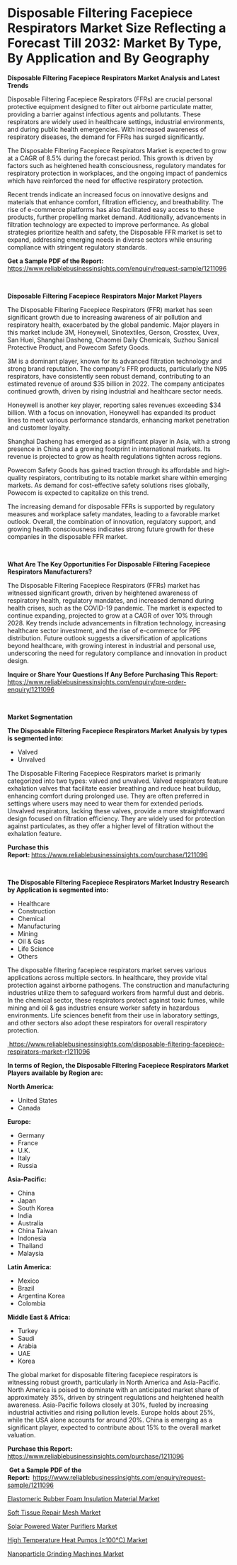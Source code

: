 <p><h1>Disposable Filtering Facepiece Respirators Market Size Reflecting a Forecast Till 2032: Market By Type, By Application and By Geography</h1></p><p><strong>Disposable Filtering Facepiece Respirators Market Analysis and Latest Trends</strong></p>
<p><p>Disposable Filtering Facepiece Respirators (FFRs) are crucial personal protective equipment designed to filter out airborne particulate matter, providing a barrier against infectious agents and pollutants. These respirators are widely used in healthcare settings, industrial environments, and during public health emergencies. With increased awareness of respiratory diseases, the demand for FFRs has surged significantly.</p><p>The Disposable Filtering Facepiece Respirators Market is expected to grow at a CAGR of 8.5% during the forecast period. This growth is driven by factors such as heightened health consciousness, regulatory mandates for respiratory protection in workplaces, and the ongoing impact of pandemics which have reinforced the need for effective respiratory protection. </p><p>Recent trends indicate an increased focus on innovative designs and materials that enhance comfort, filtration efficiency, and breathability. The rise of e-commerce platforms has also facilitated easy access to these products, further propelling market demand. Additionally, advancements in filtration technology are expected to improve performance. As global strategies prioritize health and safety, the Disposable FFR market is set to expand, addressing emerging needs in diverse sectors while ensuring compliance with stringent regulatory standards.</p></p>
<p><strong>Get a Sample PDF of the Report:&nbsp;</strong> <a href="https://www.reliablebusinessinsights.com/enquiry/request-sample/1211096?utm_campaign=116&utm_medium=2&utm_source=Github&utm_content=ia&utm_term=24032025&utm_id=disposable-filtering-facepiece-respirators">https://www.reliablebusinessinsights.com/enquiry/request-sample/1211096</a></p>
<p>&nbsp;</p>
<p><strong>Disposable Filtering Facepiece Respirators Major Market Players</strong></p>
<p><p>The Disposable Filtering Facepiece Respirators (FFR) market has seen significant growth due to increasing awareness of air pollution and respiratory health, exacerbated by the global pandemic. Major players in this market include 3M, Honeywell, Sinotextiles, Gerson, Crosstex, Uvex, San Huei, Shanghai Dasheng, Chaomei Daily Chemicals, Suzhou Sanical Protective Product, and Powecom Safety Goods.</p><p>3M is a dominant player, known for its advanced filtration technology and strong brand reputation. The company's FFR products, particularly the N95 respirators, have consistently seen robust demand, contributing to an estimated revenue of around $35 billion in 2022. The company anticipates continued growth, driven by rising industrial and healthcare sector needs.</p><p>Honeywell is another key player, reporting sales revenues exceeding $34 billion. With a focus on innovation, Honeywell has expanded its product lines to meet various performance standards, enhancing market penetration and customer loyalty. </p><p>Shanghai Dasheng has emerged as a significant player in Asia, with a strong presence in China and a growing footprint in international markets. Its revenue is projected to grow as health regulations tighten across regions.</p><p>Powecom Safety Goods has gained traction through its affordable and high-quality respirators, contributing to its notable market share within emerging markets. As demand for cost-effective safety solutions rises globally, Powecom is expected to capitalize on this trend.</p><p>The increasing demand for disposable FFRs is supported by regulatory measures and workplace safety mandates, leading to a favorable market outlook. Overall, the combination of innovation, regulatory support, and growing health consciousness indicates strong future growth for these companies in the disposable FFR market.</p></p>
<p>&nbsp;</p>
<p><strong>What Are The Key Opportunities For Disposable Filtering Facepiece Respirators Manufacturers?</strong></p>
<p><p>The Disposable Filtering Facepiece Respirators (FFRs) market has witnessed significant growth, driven by heightened awareness of respiratory health, regulatory mandates, and increased demand during health crises, such as the COVID-19 pandemic. The market is expected to continue expanding, projected to grow at a CAGR of over 10% through 2028. Key trends include advancements in filtration technology, increasing healthcare sector investment, and the rise of e-commerce for PPE distribution. Future outlook suggests a diversification of applications beyond healthcare, with growing interest in industrial and personal use, underscoring the need for regulatory compliance and innovation in product design.</p></p>
<p><strong>Inquire or Share Your Questions If Any Before Purchasing This Report:</strong> <a href="https://www.reliablebusinessinsights.com/enquiry/pre-order-enquiry/1211096?utm_campaign=116&utm_medium=2&utm_source=Github&utm_content=ia&utm_term=24032025&utm_id=disposable-filtering-facepiece-respirators">https://www.reliablebusinessinsights.com/enquiry/pre-order-enquiry/1211096</a></p>
<p>&nbsp;</p>
<p><strong>Market Segmentation</strong></p>
<p><strong>The Disposable Filtering Facepiece Respirators Market Analysis by types is segmented into:</strong></p>
<p><ul><li>Valved</li><li>Unvalved</li></ul></p>
<p><p>The Disposable Filtering Facepiece Respirators market is primarily categorized into two types: valved and unvalved. Valved respirators feature exhalation valves that facilitate easier breathing and reduce heat buildup, enhancing comfort during prolonged use. They are often preferred in settings where users may need to wear them for extended periods. Unvalved respirators, lacking these valves, provide a more straightforward design focused on filtration efficiency. They are widely used for protection against particulates, as they offer a higher level of filtration without the exhalation feature.</p></p>
<p><strong>Purchase this Report:&nbsp;</strong><a href="https://www.reliablebusinessinsights.com/purchase/1211096?utm_campaign=116&utm_medium=2&utm_source=Github&utm_content=ia&utm_term=24032025&utm_id=disposable-filtering-facepiece-respirators">https://www.reliablebusinessinsights.com/purchase/1211096</a></p>
<p>&nbsp;</p>
<p><strong>The Disposable Filtering Facepiece Respirators Market Industry Research by Application is segmented into:</strong></p>
<p><ul><li>Healthcare</li><li>Construction</li><li>Chemical</li><li>Manufacturing</li><li>Mining</li><li>Oil & Gas</li><li>Life Science</li><li>Others</li></ul></p>
<p><p>The disposable filtering facepiece respirators market serves various applications across multiple sectors. In healthcare, they provide vital protection against airborne pathogens. The construction and manufacturing industries utilize them to safeguard workers from harmful dust and debris. In the chemical sector, these respirators protect against toxic fumes, while mining and oil & gas industries ensure worker safety in hazardous environments. Life sciences benefit from their use in laboratory settings, and other sectors also adopt these respirators for overall respiratory protection.</p></p>
<p><a href="https://www.reliablebusinessinsights.com/disposable-filtering-facepiece-respirators-market-r1211096?utm_campaign=116&utm_medium=2&utm_source=Github&utm_content=ia&utm_term=24032025&utm_id=disposable-filtering-facepiece-respirators">&nbsp;https://www.reliablebusinessinsights.com/disposable-filtering-facepiece-respirators-market-r1211096</a></p>
<p><strong>In terms of Region, the Disposable Filtering Facepiece Respirators Market Players available by Region are:</strong></p>
<p>
    <p> <strong> North America: </strong>
        <ul>
            <li>United States</li>
            <li>Canada</li>
        </ul>
        </p> 
    <p> <strong> Europe: </strong>
        <ul>
            <li>Germany</li>
            <li>France</li>
            <li>U.K.</li>
            <li>Italy</li>
            <li>Russia</li>
        </ul>
        </p> 
    <p> <strong> Asia-Pacific: </strong>
        <ul>
            <li>China</li>
            <li>Japan</li>
            <li>South Korea</li>
            <li>India</li>
            <li>Australia</li>
            <li>China Taiwan</li>
            <li>Indonesia</li>
            <li>Thailand</li>
            <li>Malaysia</li>
        </ul>
        </p> 
    <p> <strong> Latin America: </strong>
        <ul>
            <li>Mexico</li>
            <li>Brazil</li>
            <li>Argentina Korea</li>
            <li>Colombia</li>
        </ul>
        </p> 
    <p> <strong> Middle East & Africa: </strong>
        <ul>
            <li>Turkey</li>
            <li>Saudi</li>
            <li>Arabia</li>
            <li>UAE</li>
            <li>Korea</li>
        </ul>
    </p>
    </p>
<p><p>The global market for disposable filtering facepiece respirators is witnessing robust growth, particularly in North America and Asia-Pacific. North America is poised to dominate with an anticipated market share of approximately 35%, driven by stringent regulations and heightened health awareness. Asia-Pacific follows closely at 30%, fueled by increasing industrial activities and rising pollution levels. Europe holds about 25%, while the USA alone accounts for around 20%. China is emerging as a significant player, expected to contribute about 15% to the overall market valuation.</p></p>
<p><strong>Purchase this Report: </strong><a href="https://www.reliablebusinessinsights.com/purchase/1211096?utm_campaign=116&utm_medium=2&utm_source=Github&utm_content=ia&utm_term=24032025&utm_id=disposable-filtering-facepiece-respirators">https://www.reliablebusinessinsights.com/purchase/1211096</a></p>
<p>&nbsp;<strong>Get a Sample PDF of the Report:&nbsp;&nbsp;</strong><a href="https://www.reliablebusinessinsights.com/enquiry/request-sample/1211096?utm_campaign=116&utm_medium=2&utm_source=Github&utm_content=ia&utm_term=24032025&utm_id=disposable-filtering-facepiece-respirators">https://www.reliablebusinessinsights.com/enquiry/request-sample/1211096</a></p>
<p><strong></strong></p>
<p><p><a href="https://github.com/rocicbenton/Market-Research-Report-List-1/blob/main/elastomeric-rubber-foam-insulation-material-market.md?utm_campaign=116&utm_medium=2&utm_source=Github&utm_content=ia&utm_term=24032025&utm_id=disposable-filtering-facepiece-respirators">Elastomeric Rubber Foam Insulation Material Market</a></p><p><a href="https://github.com/tahjaylestro/Market-Research-Report-List-1/blob/main/soft-tissue-repair-mesh-market.md?utm_campaign=116&utm_medium=2&utm_source=Github&utm_content=ia&utm_term=24032025&utm_id=disposable-filtering-facepiece-respirators">Soft Tissue Repair Mesh Market</a></p><p><a href="https://github.com/reeseberro3j/Market-Research-Report-List-1/blob/main/solar-powered-water-purifiers-market.md?utm_campaign=116&utm_medium=2&utm_source=Github&utm_content=ia&utm_term=24032025&utm_id=disposable-filtering-facepiece-respirators">Solar Powered Water Purifiers Market</a></p><p><a href="https://github.com/filinjaic7/Market-Research-Report-List-1/blob/main/high-temperature-heat-pumps-100-market.md?utm_campaign=116&utm_medium=2&utm_source=Github&utm_content=ia&utm_term=24032025&utm_id=disposable-filtering-facepiece-respirators">High Temperature Heat Pumps (≥100℃) Market</a></p><p><a href="https://github.com/ishikodehira/Market-Research-Report-List-1/blob/main/nanoparticle-grinding-machines-market.md?utm_campaign=116&utm_medium=2&utm_source=Github&utm_content=ia&utm_term=24032025&utm_id=disposable-filtering-facepiece-respirators">Nanoparticle Grinding Machines Market</a></p></p>